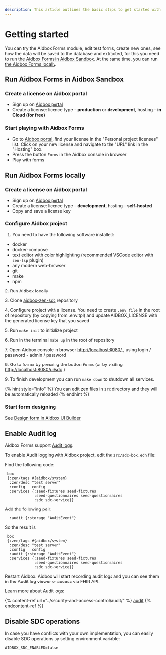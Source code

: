 ```yaml
---
description: This article outlines the basic steps to get started with Aidbox Forms
---
```


# Getting started

You can try the Aidbox Forms module, edit test forms, create new ones, see how the data will be saved to the database and extracted, for this you need to run [the Aidbox Forms in Aidbox Sandbox](getting-started.md#run-aidbox-forms-in-aidbox-sandbox). At the same time, you can run [the Aidbox Forms locally](getting-started.md#run-aidbox-forms-locally).

## Run Aidbox Forms in Aidbox Sandbox

### Create a license on Aidbox portal

* Sign up on [Aidbox portal](https://aidbox.app/ui/portal#/signin)
* Create a license: licence type - **production** or **development**, hosting - **in Cloud (for free)**

### Start playing with Aidbox Forms

* Go to [Aidbox portal](https://aidbox.app/ui/portal#/signin), find your license in the "Personal project licenses" list. Click on your new license and navigate to the "URL" link in the "Hosting" box.
* Press the button `Forms` in the Aidbox console in browser
* Play with forms

## Run Aidbox Forms locally

### Create a license on Aidbox portal

* Sign up on [Aidbox portal](https://aidbox.app/ui/portal#/signin)
* Create a license: licence type - **development**, hosting - **self-hosted**
* Copy and save a license key

### Configure Aidbox project

1. You need to have the following software installed:

* docker
* docker-compose
* text editor with color highlighting (recommended VSCode editor with `zen-lsp` plugin)
* any modern web-browser
* git
* make
* npm

2\. Run Aidbox locally

3\. Clone [aidbox-zen-sdc](https://github.com/HealthSamurai/aidbox-zen-sdc) repository

4\. Configure project with a license. You need to create `.env file` in the root of repository (by copying from .env.tpl) and update AIDBOX\_LICENSE with the generated license key that you saved

5\. Run `make init` to initialize project

6\. Run in the terminal `make up` in the root of repository

7\. Open Aidbox console in browser [http://localhost:8080/ ](http://localhost:8080/), using login / password - admin / password

8\. Go to forms by pressing the button `Forms` (or by visiting [http://localhost:8080/ui/sdc](http://localhost:8080/ui/sdc) )

9\. To finish development you can run `make down` to shutdown all services.

{% hint style="info" %}
You can edit zen files in `zrc` directory and they will be automatically reloaded
{% endhint %}

### Start form designing

See [Design form in Aidbox UI Builder](aidbox-ui-builder-alpha/)

## Enable Audit log

Aidbox Forms support [Audit logs](../security-and-access-control/audit/README.md).

To enable Audit logging with Aidbox project, edit the `zrc/sdc-box.edn` file:

Find the following code:

```
 box
 {:zen/tags #{aidbox/system}
  :zen/desc "test server"
  :config   config
  :services {:seed-fixtures seed-fixtures
             :seed-questionnaires seed-questionnaires
             :sdc sdc-service}}

```

Add the following pair:

```
  :audit {:storage "AuditEvent"}
```

So the result is

```
 box
 {:zen/tags #{aidbox/system}
  :zen/desc "test server"
  :config   config
  :audit {:storage "AuditEvent"}
  :services {:seed-fixtures seed-fixtures
             :seed-questionnaires seed-questionnaires
             :sdc sdc-service}}
```

Restart Aidbox. Aidbox will start recording audit logs and you can see them in the Audit log viewer or access via FHIR API.

Learn more about Audit logs:

{% content-ref url="../security-and-access-control/audit/" %}
[audit](../security-and-access-control/audit/README.md)
{% endcontent-ref %}

## Disable SDC operations

In case you have conflicts with your own implementation, you can easily disable SDC operations by setting environment variable:

```
AIDBOX_SDC_ENABLED=false
```
